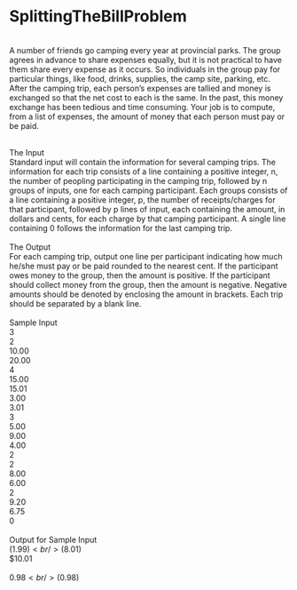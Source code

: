 # SplittingTheBillProblem
<br/>
A number of friends go camping every year at provincial parks. The group agrees in advance to share expenses equally, but it is not practical to have them share every expense as it occurs. So individuals in the group pay for particular things, like food, drinks, supplies, the camp site, parking, etc. After the camping trip, each person’s expenses are tallied and money is exchanged so that the net cost to each is the same. In the past, this money exchange has been tedious and time consuming. Your job is to compute, from a list of expenses, the amount of money that each person must pay or be paid.<br/><br/>

The Input<br/>
Standard input will contain the information for several camping trips. The information for each trip consists of a line containing a positive integer, n, the number of peopling participating in the camping trip, followed by n groups of inputs, one for each camping participant.  Each groups consists of a line containing a positive integer, p, the number of receipts/charges for that participant, followed by p lines of input, each containing the amount, in dollars and cents, for each charge by that camping participant.  A single line containing 0 follows the information for the last camping trip.<br/>
<br/>
The Output<br/>
For each camping trip, output one line per participant indicating how much he/she must pay or be paid rounded to the nearest cent.  If the participant owes money to the group, then the amount is positive.  If the participant should collect money from the group, then the amount is negative.  Negative amounts should be denoted by enclosing the amount in brackets.  Each trip should be separated by a blank line.<br/>
<br/>
Sample Input<br/>
3<br/>
2<br/>
10.00<br/>
20.00<br/>
4<br/>
15.00<br/>
15.01<br/>
3.00<br/>
3.01<br/>
3<br/>
5.00<br/>
9.00<br/>
4.00<br/>
2<br/>
2<br/>
8.00<br/>
6.00<br/>
2<br/>
9.20<br/>
6.75<br/>
0<br/>
<br/>
Output for Sample Input<br/>
($1.99)<br/>
($8.01)<br/>
$10.01<br/>
<br/>
$0.98<br/>
($0.98)<br/>
